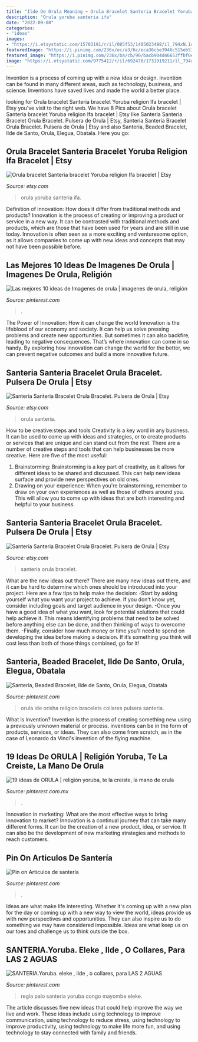 ```yaml
---
title: "Ilde De Orula Meaning ~ Orula Bracelet Santeria Bracelet Yoruba Religion Ifa Bracelet"
description: "Orula yoruba santeria ifa"
date: "2022-09-08"
categories:
- "ideas"
images:
- "https://i.etsystatic.com/15703191/r/il/085f53/1405023498/il_794xN.1405023498_357n.jpg"
featuredImage: "https://i.pinimg.com/236x/ec/a3/6c/eca36cbe3946c515eb5170ec2ed273cc--ifa-religion-spanish-quotes.jpg?nii=t"
featured_image: "https://i.pinimg.com/236x/ba/cb/90/bacb904d46653ffbf0e150a71e965660--orisha-ide.jpg?nii=t"
image: "https://i.etsystatic.com/9775412/r/il/692470/1731919211/il_794xN.1731919211_ttza.jpg"
---
```



Invention is a process of coming up with a new idea or design. invention can be found in many different areas, such as technology, business, and science. Inventions have saved lives and made the world a better place.

	

		
looking for Orula bracelet Santeria bracelet Yoruba religion Ifa bracelet | Etsy you've visit to the right web. We have 8 Pics about Orula bracelet Santeria bracelet Yoruba religion Ifa bracelet | Etsy like Santeria Santeria Bracelet Orula Bracelet. Pulsera de Orula | Etsy, Santeria Santeria Bracelet Orula Bracelet. Pulsera de Orula | Etsy and also Santeria, Beaded Bracelet, Ilde de Santo, Orula, Elegua, Obatala. Here you go:
		
    
## Orula Bracelet Santeria Bracelet Yoruba Religion Ifa Bracelet | Etsy

<img loading=lazy src="https://i.etsystatic.com/15703191/r/il/085f53/1405023498/il_794xN.1405023498_357n.jpg" onerror="this.onerror=null;this.src='https://tse4.mm.bing.net/th?id=OIP.3DUvfwznujn1xV0akX-tlQHaFj&amp;pid=15.1';" alt="Orula bracelet Santeria bracelet Yoruba religion Ifa bracelet | Etsy">

_Source: etsy.com_

>orula yoruba santeria ifa. 

	

Definition of innovation: How does it differ from traditional methods and products?
Innovation is the process of creating or improving a product or service in a new way. It can be contrasted with traditional methods and products, which are those that have been used for years and are still in use today. Innovation is often seen as a more exciting and venturesome option, as it allows companies to come up with new ideas and concepts that may not have been possible before.

    
## Las Mejores 10 Ideas De Imagenes De Orula | Imagenes De Orula, Religión

<img loading=lazy src="https://i.pinimg.com/474x/69/77/4e/69774e6f15a29dee677ed3c00186b279.jpg" onerror="this.onerror=null;this.src='https://tse2.mm.bing.net/th?id=OIP.wnI8ayT_RgLCihjQlssdUQAAAA&amp;pid=15.1';" alt="Las mejores 10 ideas de Imagenes de orula | imagenes de orula, religión">

_Source: pinterest.com_

>. 

	

The Power of Innovation: How it can change the world
Innovation is the lifeblood of our economy and society. It can help us solve pressing problems and create new opportunities. But sometimes it can also backfire, leading to negative consequences. That’s where innovation can come in so handy. By exploring how innovation can change the world for the better, we can prevent negative outcomes and build a more innovative future.

    
## Santeria Santeria Bracelet Orula Bracelet. Pulsera De Orula | Etsy

<img loading=lazy src="https://i.etsystatic.com/9775412/r/il/0203ae/1725741319/il_794xN.1725741319_4qrw.jpg" onerror="this.onerror=null;this.src='https://tse2.mm.bing.net/th?id=OIP.1sF0YiAdFykLe0LQYr3ZagHaFj&amp;pid=15.1';" alt="Santeria Santeria Bracelet Orula Bracelet. Pulsera de Orula | Etsy">

_Source: etsy.com_

>orula santeria. 

	

How to be creative:steps and tools
Creativity is a key word in any business. It can be used to come up with ideas and strategies, or to create products or services that are unique and can stand out from the rest.
There are a number of creative steps and tools that can help businesses be more creative. Here are five of the most useful: 
1. Brainstorming: Brainstorming is a key part of creativity, as it allows for different ideas to be shared and discussed. This can help new ideas surface and provide new perspectives on old ones. 
2. Drawing on your experience: When you're brainstorming, remember to draw on your own experiences as well as those of others around you. This will allow you to come up with ideas that are both interesting and helpful to your business. 

    
## Santeria Santeria Bracelet Orula Bracelet. Pulsera De Orula | Etsy

<img loading=lazy src="https://i.etsystatic.com/9775412/r/il/692470/1731919211/il_794xN.1731919211_ttza.jpg" onerror="this.onerror=null;this.src='https://tse3.mm.bing.net/th?id=OIP.JEBbRV_0F2htmx-j4zwUBAHaFj&amp;pid=15.1';" alt="Santeria Santeria Bracelet Orula Bracelet. Pulsera de Orula | Etsy">

_Source: etsy.com_

>santeria orula bracelet. 

	

What are the new ideas out there?
There are many new ideas out there, and it can be hard to determine which ones should be introduced into your project. Here are a few tips to help make the decision: 
-Start by asking yourself what you want your project to achieve. If you don’t know yet, consider including goals and target audience in your design.
-Once you have a good idea of what you want, look for potential solutions that could help achieve it. This means identifying problems that need to be solved before anything else can be done, and then thinking of ways to overcome them.
-Finally, consider how much money or time you’ll need to spend on developing the idea before making a decision. If it’s something you think will cost less than both of those things combined, go for it!

    
## Santeria, Beaded Bracelet, Ilde De Santo, Orula, Elegua, Obatala

<img loading=lazy src="https://i.pinimg.com/236x/ba/cb/90/bacb904d46653ffbf0e150a71e965660--orisha-ide.jpg?nii=t" onerror="this.onerror=null;this.src='https://tse3.mm.bing.net/th?id=OIP.clGrAwYKuC9idsolfPQuJgHaHa&amp;pid=15.1';" alt="Santeria, Beaded Bracelet, Ilde de Santo, Orula, Elegua, Obatala">

_Source: pinterest.com_

>orula ide orisha religion bracelets collares pulsera santeria. 

	

What is invention?
Invention is the process of creating something new using a previously unknown material or process. inventions can be in the form of products, services, or ideas. They can also come from scratch, as in the case of Leonardo da Vinci's invention of the flying machine.

    
## 19 Ideas De ORULA | Religión Yoruba, Te La Creiste, La Mano De Orula

<img loading=lazy src="https://i.pinimg.com/236x/15/50/ec/1550ec8a64b8b51398872d8fd829f334--orisha-palma.jpg" onerror="this.onerror=null;this.src='https://tse2.mm.bing.net/th?id=OIP.9jZNCZivoeeKuB7a7wcl1gAAAA&amp;pid=15.1';" alt="19 ideas de ORULA | religión yoruba, te la creiste, la mano de orula">

_Source: pinterest.com.mx_

>. 

	

Innovation in marketing: What are the most effective ways to bring innovation to market?
Innovation is a continual journey that can take many different forms. It can be the creation of a new product, idea, or service. It can also be the development of new marketing strategies and methods to reach customers.

    
## Pin On Articulos De Santería

<img loading=lazy src="https://i.pinimg.com/236x/ec/a3/6c/eca36cbe3946c515eb5170ec2ed273cc--ifa-religion-spanish-quotes.jpg?nii=t" onerror="this.onerror=null;this.src='https://tse3.mm.bing.net/th?id=OIP.lwHYMPwAXU-bVioy7-tZ7wDPEs&amp;pid=15.1';" alt="Pin on Articulos de santería">

_Source: pinterest.com_

>. 

	

Ideas are what make life interesting. Whether it's coming up with a new plan for the day or coming up with a new way to view the world, ideas provide us with new perspectives and opportunities. They can also inspire us to do something we may have considered impossible. Ideas are what keep us on our toes and challenge us to think outside the box.

    
## SANTERIA.Yoruba. Eleke , Ilde , O Collares, Para LAS 2 AGUAS

<img loading=lazy src="https://i.pinimg.com/736x/88/b8/86/88b886c60da825319d7bf70a9a3ecfa5.jpg" onerror="this.onerror=null;this.src='https://tse4.mm.bing.net/th?id=OIP.XKn7IXaypiZVYxcKl1Au-gAAAA&amp;pid=15.1';" alt="SANTERIA.Yoruba. eleke , ilde , o collares, para LAS 2 AGUAS">

_Source: pinterest.com_

>regla palo santeria yoruba congo mayombe eleke. 

	

The article discusses five new ideas that could help improve the way we live and work. These ideas include using technology to improve communication, using technology to reduce stress, using technology to improve productivity, using technology to make life more fun, and using technology to stay connected with family and friends.

